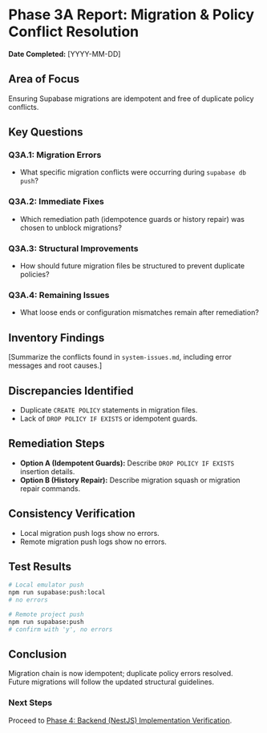 # Phase 3A Report: Migration & Policy Conflict Resolution

**Date Completed:** [YYYY-MM-DD]

## Area of Focus

Ensuring Supabase migrations are idempotent and free of duplicate policy conflicts.

## Key Questions

### Q3A.1: Migration Errors
- What specific migration conflicts were occurring during `supabase db push`?  

### Q3A.2: Immediate Fixes
- Which remediation path (idempotence guards or history repair) was chosen to unblock migrations?  

### Q3A.3: Structural Improvements
- How should future migration files be structured to prevent duplicate policies?  

### Q3A.4: Remaining Issues
- What loose ends or configuration mismatches remain after remediation?  

## Inventory Findings

[Summarize the conflicts found in `system-issues.md`, including error messages and root causes.]

## Discrepancies Identified

- Duplicate `CREATE POLICY` statements in migration files.
- Lack of `DROP POLICY IF EXISTS` or idempotent guards.

## Remediation Steps

- **Option A (Idempotent Guards):** Describe `DROP POLICY IF EXISTS` insertion details.  
- **Option B (History Repair):** Describe migration squash or migration repair commands.  

## Consistency Verification

- Local migration push logs show no errors.  
- Remote migration push logs show no errors.  

## Test Results

```bash
# Local emulator push
npm run supabase:push:local
# no errors

# Remote project push
npm run supabase:push
# confirm with 'y', no errors
```

## Conclusion

Migration chain is now idempotent; duplicate policy errors resolved.  
Future migrations will follow the updated structural guidelines.

### Next Steps

Proceed to [Phase 4: Backend (NestJS) Implementation Verification](../phase4/README.md).